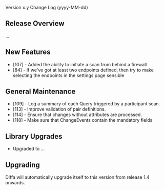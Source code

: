  Version x.y Change Log (yyyy-MM-dd)

## Release Overview

...

## New Features

* [107] - Added the ability to initiate a scan from behind a firewall
* [84]  - If we've got at least two endpoints defined, then try to make selecting the endpoints in the settings page sensible

## General Maintenance

* [109] - Log a summary of each Query triggered by a participant scan.
* [113] - Improve validation of pair definitions.
* [114] - Ensure that changes without attributes are processed.
* [118] - Make sure that ChangeEvents contain the mandatory fields

## Library Upgrades

* Upgraded to ...

## Upgrading

Diffa will automatically upgrade itself to this version from release 1.4 onwards.
